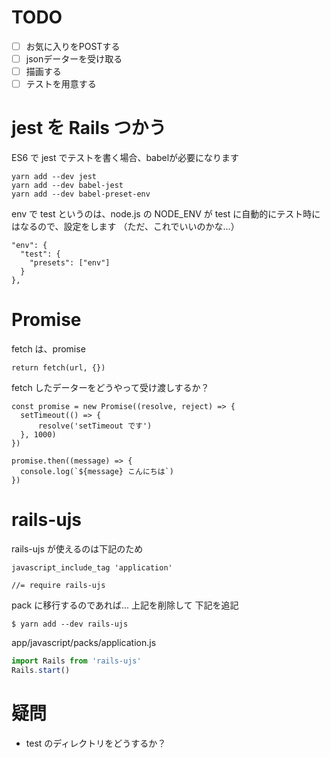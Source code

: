 # TODO

- [ ] お気に入りをPOSTする
- [ ] jsonデーターを受け取る
- [ ] 描画する
- [ ] テストを用意する

# jest を Rails つかう

ES6 で jest でテストを書く場合、babelが必要になります

```
yarn add --dev jest
yarn add --dev babel-jest
yarn add --dev babel-preset-env
```

env で test というのは、node.js の NODE_ENV が test に自動的にテスト時にはなるので、設定をします
（ただ、これでいいのかな...）

```
"env": {
  "test": {
    "presets": ["env"]
  }
},
```

# Promise

fetch は、promise

```
return fetch(url, {})
```

fetch したデーターをどうやって受け渡しするか？

```
const promise = new Promise((resolve, reject) => {
  setTimeout(() => {
      resolve('setTimeout です')
  }, 1000)
})

promise.then((message) => {
  console.log(`${message} こんにちは`)
})
```

# rails-ujs

rails-ujs が使えるのは下記のため

```
javascript_include_tag 'application'
```

```
//= require rails-ujs
```

pack に移行するのであれば...
上記を削除して
下記を追記

```
$ yarn add --dev rails-ujs
```

app/javascript/packs/application.js
```javascript
import Rails from 'rails-ujs'
Rails.start()
```

# 疑問

- test のディレクトリをどうするか？
